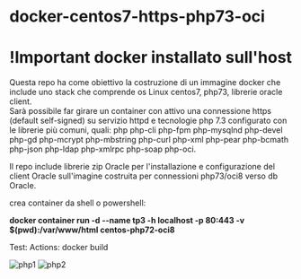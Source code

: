 
# docker-centos7-https-php73-oci
# !Important docker installato sull'host <br>
 
Questa repo ha come obiettivo la costruzione di un immagine docker che include uno stack che comprende os Linux centos7, php73, librerie oracle client. <br>
Sarà possibile far girare un container con attivo una connessione https (default self-signed) su servizio httpd e tecnologie php 7.3 configurato con le librerie più comuni, quali:
 php php-cli php-fpm php-mysqlnd  php-devel php-gd php-mcrypt php-mbstring php-curl php-xml php-pear php-bcmath php-json php-ldap php-xmlrpc php-soap php-oci.<br>
 
<p>Il repo include librerie zip Oracle per l'installazione e configurazione del client Oracle sull'imagine costruita per connessioni php73/oci8 verso db Oracle.</p>

crea container da shell o powershell:    

**docker container run -d --name tp3  -h localhost   -p 80:443 -v $(pwd):/var/www/html  centos-php72-oci8**

Test:  Actions: docker build

![php1](https://user-images.githubusercontent.com/11073332/103095577-592d8880-4601-11eb-8e63-7d26ebf9a3ba.PNG)
![php2](https://user-images.githubusercontent.com/11073332/103095809-351e7700-4602-11eb-81e6-ec65679847ad.PNG)


 
